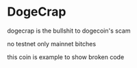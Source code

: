 DogeCrap
=======
dogecrap is the bullshit to dogecoin's scam


no testnet only mainnet bitches


this coin is example to show broken code
